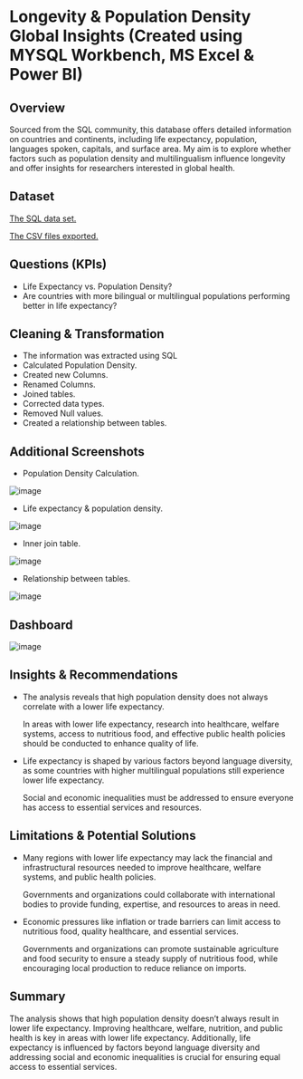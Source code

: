 # Longevity & Population Density Global Insights (Created using MYSQL Workbench, MS Excel & Power BI)

## Overview
Sourced from the SQL community, this database offers detailed information on countries and continents, including life expectancy, population, languages spoken, capitals, and surface area. My aim is to explore whether factors such as population density and multilingualism influence longevity and offer insights for researchers interested in global health.

## Dataset
<a href="https://github.com/JJAnalytics/Longevity-Population-Density-Global-Insights-/blob/main/sakila-data.sql">The SQL data set.</a>

<a href="https://github.com/JJAnalytics/Longevity-Population-Density-Global-Insights-/blob/main/Extracted%20Tables.xlsx">The CSV files exported.</a> 


## Questions (KPIs)
-	Life Expectancy vs. Population Density?
-	Are countries with more bilingual or multilingual populations performing better in life expectancy?

## Cleaning & Transformation
-	The information was extracted using SQL
-	Calculated Population Density.
-	Created new Columns.
-	Renamed Columns.
-	Joined tables.
-	Corrected data types.
-	Removed Null values.
-	Created a relationship between tables.

## Additional Screenshots
- Population Density Calculation.

![image](https://github.com/user-attachments/assets/1040114d-2b8f-463f-b209-79d5405efa26)

- Life expectancy & population density.

![image](https://github.com/user-attachments/assets/c80fd37c-ec57-4dcf-ae15-0d221865d110)

- Inner join table.  

![image](https://github.com/user-attachments/assets/0ebfeb53-b7af-4f98-b7f6-ecffe2e053c8)

- Relationship between tables.

![image](https://github.com/user-attachments/assets/84472444-1752-43cf-9e33-3c188e5ac12a)
  

## Dashboard

![image](https://github.com/user-attachments/assets/a27571ab-776e-477b-83ed-00e8d52cb780)


## Insights & Recommendations
- The analysis reveals that high population density does not always correlate with a lower life expectancy.

  In areas with lower life expectancy, research into healthcare, welfare systems, access to nutritious food, and effective 
  public health policies should be conducted to enhance quality of life.

- Life expectancy is shaped by various factors beyond language diversity, as some countries with higher multilingual populations still experience lower life expectancy.

  Social and economic inequalities must be addressed to ensure everyone has access to essential services and resources.

## Limitations & Potential Solutions
- Many regions with lower life expectancy may lack the financial and infrastructural resources needed to improve healthcare, welfare systems, and public health policies.

  Governments and organizations could collaborate with international bodies to provide funding, expertise, and resources to 
  areas in need.

- Economic pressures like inflation or trade barriers can limit access to nutritious food, quality healthcare, and essential services.

  Governments and organizations can promote sustainable agriculture and food security to ensure a steady supply of 
  nutritious food, while encouraging local production to reduce reliance on imports.

## Summary
The analysis shows that high population density doesn’t always result in lower life expectancy. Improving healthcare, welfare, nutrition, and public health is key in areas with lower life expectancy. Additionally, life expectancy is influenced by factors beyond language diversity and addressing social and economic inequalities is crucial for ensuring equal access to essential services.


